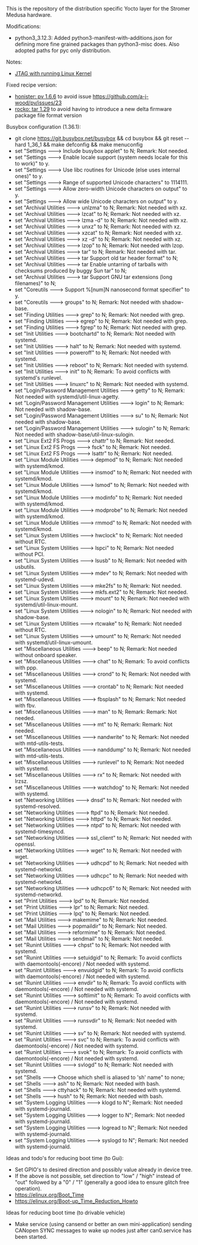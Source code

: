 This is the repository of the distribution specific Yocto layer for the Stromer Medusa hardware.

Modifications:
- python3_3.12.3: Added python3-manifest-with-additions.json for defining more fine grained packages than python3-misc does. Also adopted paths for pyc only distribution.

Notes:
- [JTAG with running Linux Kernel](https://community.nxp.com/thread/376786)

Fixed recipe version:
- [honister: pv 1.6.6](https://github.com/openembedded/meta-openembedded/commit/c61dc077bbd81260e4f167fa2251643ba0ba6974) to avoid issue https://github.com/a-j-wood/pv/issues/23
- [rocko: tar 1.29](https://github.com/kraj/poky/commit/a38ab4ddb786b4d692d4ae891144da576cc190e3) to avoid having to introduce a new delta firmware package file format version

Busybox configuration (1.36.1):
- git clone https://git.busybox.net/busybox && cd busybox && git reset --hard 1_36_1 && make defconfig && make menuconfig
- set "Settings ---> Include busybox applet" to N; Remark: Not needed.
- set "Settings ---> Enable locale support (system needs locale for this to work)" to y.
- set "Settings ---> Use libc routines for Unicode (else uses internal ones)" to y.
- set "Settings ---> Range of supported Unicode characters" to 1114111.
- set "Settings ---> Allow zero-width Unicode characters on output" to y.
- set "Settings ---> Allow wide Unicode characters on output" to y.
- set "Archival Utilities ---> unlzma" to N; Remark: Not needed with xz.
- set "Archival Utilities ---> lzcat" to N; Remark: Not needed with xz.
- set "Archival Utilities ---> lzma -d" to N; Remark: Not needed with xz.
- set "Archival Utilities ---> unxz" to N; Remark: Not needed with xz.
- set "Archival Utilities ---> xzcat" to N; Remark: Not needed with xz.
- set "Archival Utilities ---> xz -d" to N; Remark: Not needed with xz.
- set "Archival Utilities ---> lzop" to N; Remark: Not needed with lzop.
- set "Archival Utilities ---> tar" to N; Remark: Not needed with tar.
- set "Archival Utilities ---> tar Support old tar header format" to N;
- set "Archival Utilities ---> tar Enable untarring of tarballs with checksums produced by buggy Sun tar" to N;
- set "Archival Utilities ---> tar Support GNU tar extensions (long filenames)" to N;
- set "Coreutils ---> Support %[num]N nanosecond format specifier" to y.
- set "Coreutils ---> groups" to N; Remark: Not needed with shadow-base.
- set "Finding Utilities  ---> grep" to N; Remark: Not needed with grep.
- set "Finding Utilities  ---> egrep" to N; Remark: Not needed with grep.
- set "Finding Utilities  ---> fgrep" to N; Remark: Not needed with grep.
- set "Init Utilities ---> bootchartd" to N; Remark: Not needed with systemd.
- set "Init Utilities ---> halt" to N; Remark: Not needed with systemd.
- set "Init Utilities ---> poweroff" to N; Remark: Not needed with systemd.
- set "Init Utilities ---> reboot" to N; Remark: Not needed with systemd.
- set "Init Utilities ---> init" to N; Remark: To avoid conflicts with systemd's runlevel.
- set "Init Utilities ---> linuxrc" to N; Remark: Not needed with systemd.
- set "Login/Password Management Utilities ---> getty" to N; Remark: Not needed with systemd/util-linux-agetty.
- set "Login/Password Management Utilities ---> login" to N; Remark: Not needed with shadow-base.
- set "Login/Password Management Utilities ---> su" to N; Remark: Not needed with shadow-base.
- set "Login/Password Management Utilities ---> sulogin" to N; Remark: Not needed with shadow-base/util-linux-sulogin.
- set "Linux Ext2 FS Progs ---> chattr" to N; Remark: Not needed.
- set "Linux Ext2 FS Progs ---> fsck" to N; Remark: Not needed.
- set "Linux Ext2 FS Progs ---> lsattr" to N; Remark: Not needed.
- set "Linux Module Utilities ---> depmod" to N; Remark: Not needed with systemd/kmod.
- set "Linux Module Utilities ---> insmod" to N; Remark: Not needed with systemd/kmod.
- set "Linux Module Utilities ---> lsmod" to N; Remark: Not needed with systemd/kmod.
- set "Linux Module Utilities ---> modinfo" to N; Remark: Not needed with systemd/kmod.
- set "Linux Module Utilities ---> modprobe" to N; Remark: Not needed with systemd/kmod.
- set "Linux Module Utilities ---> rmmod" to N; Remark: Not needed with systemd/kmod.
- set "Linux System Utilities ---> hwclock" to N; Remark: Not needed without RTC.
- set "Linux System Utilities ---> lspci" to N; Remark: Not needed without PCI.
- set "Linux System Utilities ---> lsusb" to N; Remark: Not needed with usbutils.
- set "Linux System Utilities ---> mdev" to N; Remark: Not needed with systemd-udevd.
- set "Linux System Utilities ---> mke2fs" to N; Remark: Not needed.
- set "Linux System Utilities ---> mkfs.ext2" to N; Remark: Not needed.
- set "Linux System Utilities ---> mount" to N; Remark: Not needed with systemd/util-linux-mount.
- set "Linux System Utilities ---> nologin" to N; Remark: Not needed with shadow-base.
- set "Linux System Utilities ---> rtcwake" to N; Remark: Not needed without RTC.
- set "Linux System Utilities ---> umount" to N; Remark: Not needed with systemd/util-linux-umount.
- set "Miscellaneous Utilities ---> beep" to N; Remark: Not needed without onboard speaker.
- set "Miscellaneous Utilities ---> chat" to N; Remark: To avoid conflicts with ppp.
- set "Miscellaneous Utilities ---> crond" to N; Remark: Not needed with systemd.
- set "Miscellaneous Utilities ---> crontab" to N; Remark: Not needed with systemd.
- set "Miscellaneous Utilities ---> fbsplash" to N; Remark: Not needed with fbv.
- set "Miscellaneous Utilities ---> man" to N; Remark: Remark: Not needed.
- set "Miscellaneous Utilities ---> mt" to N; Remark: Remark: Not needed.
- set "Miscellaneous Utilities ---> nandwrite" to N; Remark: Not needed with mtd-utils-tests.
- set "Miscellaneous Utilities ---> nanddump" to N; Remark: Not needed with mtd-utils-tests.
- set "Miscellaneous Utilities ---> runlevel" to N; Remark: Not needed with systemd.
- set "Miscellaneous Utilities ---> rx" to N; Remark: Not needed with lrzsz.
- set "Miscellaneous Utilities ---> watchdog" to N; Remark: Not needed with systemd.
- set "Networking Utilities ---> dnsd" to N; Remark: Not needed with systemd-resolved.
- set "Networking Utilities ---> ftpd" to N; Remark: Not needed.
- set "Networking Utilities ---> httpd" to N; Remark: Not needed.
- set "Networking Utilities ---> ntpd" to N; Remark: Not needed with systemd-timesyncd.
- set "Networking Utilities ---> ssl_client" to N; Remark: Not needed with openssl.
- set "Networking Utilities ---> wget" to N; Remark: Not needed with wget.
- set "Networking Utilities ---> udhcpd" to N; Remark: Not needed with systemd-networkd.
- set "Networking Utilities ---> udhcpc" to N; Remark: Not needed with systemd-networkd.
- set "Networking Utilities ---> udhcpc6" to N; Remark: Not needed with systemd-networkd.
- set "Print Utilities ---> lpd" to N; Remark: Not needed.
- set "Print Utilities ---> lpr" to N; Remark: Not needed.
- set "Print Utilities ---> lpq" to N; Remark: Not needed.
- set "Mail Utilities ---> makemime" to N; Remark: Not needed.
- set "Mail Utilities ---> popmaildir" to N; Remark: Not needed.
- set "Mail Utilities ---> reformime" to N; Remark: Not needed.
- set "Mail Utilities ---> sendmail" to N; Remark: Not needed.
- set "Runint Utilities ---> chpst" to N; Remark: Not needed with systemd.
- set "Runint Utilities ---> setuidgid" to N; Remark: To avoid conflicts with daemontools(-encore) / Not needed with systemd.
- set "Runint Utilities ---> envuidgid" to N; Remark: To avoid conflicts with daemontools(-encore) / Not needed with systemd.
- set "Runint Utilities ---> envdir" to N; Remark: To avoid conflicts with daemontools(-encore) / Not needed with systemd.
- set "Runint Utilities ---> softlimit" to N; Remark: To avoid conflicts with daemontools(-encore) / Not needed with systemd.
- set "Runint Utilities ---> runsv" to N; Remark: Not needed with systemd.
- set "Runint Utilities ---> runsvdir" to N; Remark: Not needed with systemd.
- set "Runint Utilities ---> sv" to N; Remark: Not needed with systemd.
- set "Runint Utilities ---> svc" to N; Remark: To avoid conflicts with daemontools(-encore) / Not needed with systemd.
- set "Runint Utilities ---> svok" to N; Remark: To avoid conflicts with daemontools(-encore) / Not needed with systemd.
- set "Runint Utilities ---> svlogd" to N; Remark: Not needed with systemd.
- set "Shells ---> Choose which shell is aliased to 'sh' name" to none;
- set "Shells ---> ash" to N; Remark: Not needed with bash.
- set "Shells ---> cttyhack" to N; Remark: Not needed with systemd.
- set "Shells ---> hush" to N; Remark: Not needed with bash.
- set "System Logging Utilities ---> klogd to N"; Remark: Not needed with systemd-journald.
- set "System Logging Utilities ---> logger to N"; Remark: Not needed with systemd-journald.
- set "System Logging Utilities ---> logread to N"; Remark: Not needed with systemd-journald.
- set "System Logging Utilities ---> syslogd to N"; Remark: Not needed with systemd-journald.

Ideas and todo's for reducing boot time (to Gui):
- Set GPIO's to desired direction and possibly value already in device tree.
- If the above is not possible, set direction to "low" / "high" instead of "out" followed by a "0" / "1" (generally a good idea to ensure glitch free operation).
- https://elinux.org/Boot_Time
- https://elinux.org/Boot-up_Time_Reduction_Howto

Ideas for reducing boot time (to drivable vehicle)
- Make service (using cansend or better an own mini-application) sending CANopen SYNC messages to wake up nodes just after can0.service has been started.
